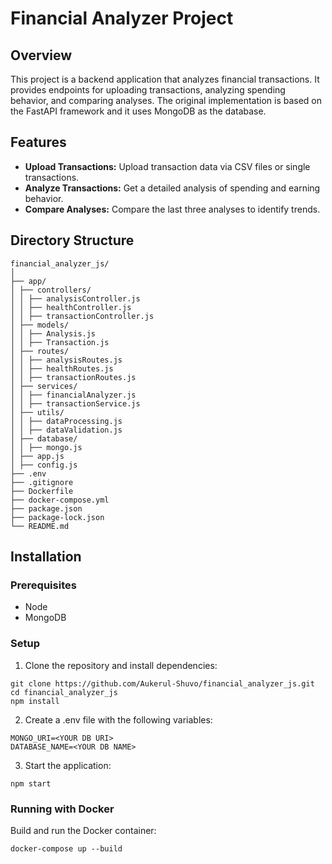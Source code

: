 # Financial Analyzer Project

## Overview

This project is a backend application that analyzes financial transactions. It provides endpoints for uploading transactions, analyzing spending behavior, and comparing analyses. The original implementation is based on the FastAPI framework and it uses MongoDB as the database.

## Features

- **Upload Transactions:** Upload transaction data via CSV files or single transactions.
- **Analyze Transactions:** Get a detailed analysis of spending and earning behavior.
- **Compare Analyses:** Compare the last three analyses to identify trends.

## Directory Structure
```
financial_analyzer_js/
│
├── app/
│ ├── controllers/
│ │ ├── analysisController.js
│ │ ├── healthController.js
│ │ ├── transactionController.js
│ ├── models/
│ │ ├── Analysis.js
│ │ ├── Transaction.js
│ ├── routes/
│ │ ├── analysisRoutes.js
│ │ ├── healthRoutes.js
│ │ ├── transactionRoutes.js
│ ├── services/
│ │ ├── financialAnalyzer.js
│ │ ├── transactionService.js
│ ├── utils/
│ │ ├── dataProcessing.js
│ │ ├── dataValidation.js
│ ├── database/
│ │ ├── mongo.js
│ ├── app.js
│ ├── config.js
├── .env
├── .gitignore
├── Dockerfile
├── docker-compose.yml
├── package.json
├── package-lock.json
└── README.md
```

## Installation

### Prerequisites

- Node
- MongoDB

### Setup

1. Clone the repository and install dependencies:
```
git clone https://github.com/Aukerul-Shuvo/financial_analyzer_js.git
cd financial_analyzer_js
npm install
``` 

2. Create a .env file with the following variables:
```
MONGO_URI=<YOUR DB URI>
DATABASE_NAME=<YOUR DB NAME>
```

3. Start the application:
```
npm start
```

### Running with Docker
Build and run the Docker container:
```
docker-compose up --build
```
